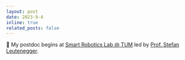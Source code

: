 ```yaml
---
layout: post
date: 2023-9-4
inline: true
related_posts: false
---
```


🚀 My postdoc begins at [Smart Robotics Lab @ TUM](https://srl.cit.tum.de/home) led by [Prof. Stefan Leutenegger](https://www.professoren.tum.de/leutenegger-stefan).